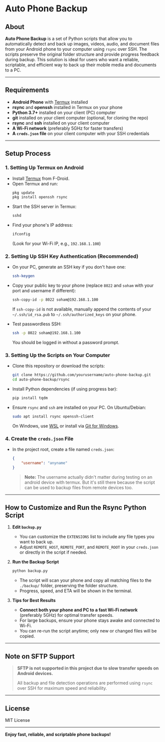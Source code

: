 # Auto Phone Backup

## About

**Auto Phone Backup** is a set of Python scripts that allow you to automatically detect and back up images, videos, audio, and document files from your Android phone to your computer using `rsync` over SSH. The scripts preserve the original folder structure and provide progress feedback during backup. This solution is ideal for users who want a reliable, scriptable, and efficient way to back up their mobile media and documents to a PC.

---

## Requirements

- **Android Phone** with [Termux](https://f-droid.org/packages/com.termux/) installed
- **rsync** and **openssh** installed in Termux on your phone
- **Python 3.7+** installed on your client (PC) computer
- **git** installed on your client computer (optional, for cloning the repo)
- **rsync** and **ssh** installed on your client computer
- **A Wi-Fi network** (preferably 5GHz for faster transfers)
- **A `creds.json` file** on your client computer with your SSH credentials

---

## Setup Process

### 1. Setting Up Termux on Android

- Install [Termux](https://f-droid.org/packages/com.termux/) from F-Droid.
- Open Termux and run:
  ```sh
  pkg update
  pkg install openssh rsync
  ```
- Start the SSH server in Termux:
  ```sh
  sshd
  ```
- Find your phone's IP address:
  ```sh
  ifconfig
  ```
  (Look for your Wi-Fi IP, e.g., `192.168.1.100`)

### 2. Setting Up SSH Key Authentication (Recommended)

- On your PC, generate an SSH key if you don't have one:
  ```sh
  ssh-keygen
  ```
- Copy your public key to your phone (replace `8022` and `soham` with your port and username if different):
  ```sh
  ssh-copy-id -p 8022 soham@192.168.1.100
  ```
  If `ssh-copy-id` is not available, manually append the contents of your `~/.ssh/id_rsa.pub` to `~/.ssh/authorized_keys` on your phone.

- Test passwordless SSH:
  ```sh
  ssh -p 8022 soham@192.168.1.100
  ```
  You should be logged in without a password prompt.

### 3. Setting Up the Scripts on Your Computer

- Clone this repository or download the scripts:
  ```sh
  git clone https://github.com/yourusername/auto-phone-backup.git
  cd auto-phone-backup/rsync
  ```
- Install Python dependencies (if using progress bar):
  ```sh
  pip install tqdm
  ```
- Ensure `rsync` and `ssh` are installed on your PC. On Ubuntu/Debian:
  ```sh
  sudo apt install rsync openssh-client
  ```
  On Windows, use [WSL](https://docs.microsoft.com/en-us/windows/wsl/) or install via [Git for Windows](https://gitforwindows.org/).

### 4. Create the `creds.json` File

- In the project root, create a file named `creds.json`:
  ```json
  {
      "username": "anyname"
  }
  ```
  > **Note:** The username actually didn't matter during testing on an android device with termux. But it's still there because the script can be used to backup files from remote devices too.

---

## How to Customize and Run the Rsync Python Script

1. **Edit `backup.py`**  
   - You can customize the `EXTENSIONS` list to include any file types you want to back up.
   - Adjust `REMOTE_HOST`, `REMOTE_PORT`, and `REMOTE_ROOT` in your `creds.json` or directly in the script if needed.

2. **Run the Backup Script**
   ```sh
   python backup.py
   ```
   - The script will scan your phone and copy all matching files to the `./backup/` folder, preserving the folder structure.
   - Progress, speed, and ETA will be shown in the terminal.

3. **Tips for Best Results**
   - **Connect both your phone and PC to a fast Wi-Fi network** (preferably 5GHz) for optimal transfer speeds.
   - For large backups, ensure your phone stays awake and connected to Wi-Fi.
   - You can re-run the script anytime; only new or changed files will be copied.

---

## Note on SFTP Support

> **SFTP is not supported in this project due to slow transfer speeds on Android devices.**
>
> All backup and file detection operations are performed using `rsync` over SSH for maximum speed and reliability.
---

## License

MIT License

---

**Enjoy fast, reliable, and scriptable phone backups!**